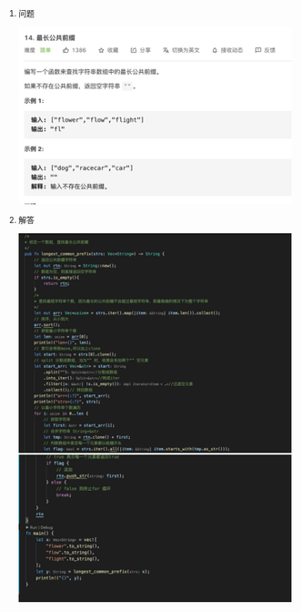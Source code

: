 1. 问题

   ![avatar](../../assets/prefix.jpg)

2. 解答

   ![avatar](../../assets/prefix1.jpg)
   ![avatar](../../assets/prefix2.jpg)